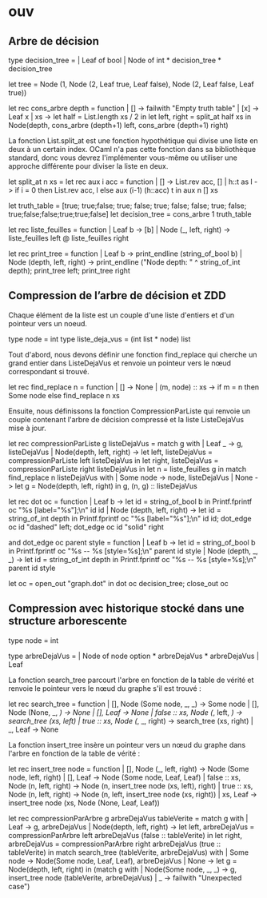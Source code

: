 # ouv


## Arbre de décision

type decision_tree =
  | Leaf of bool
  | Node of int * decision_tree * decision_tree



let tree = Node (1, 
                 Node (2, Leaf true, Leaf false), 
                 Node (2, Leaf false, Leaf true))




let rec cons_arbre depth = function
  | [] -> failwith "Empty truth table"
  | [x] -> Leaf x
  | xs -> 
      let half = List.length xs / 2 in
      let left, right = split_at half xs in
      Node(depth, cons_arbre (depth+1) left, cons_arbre (depth+1) right)



La fonction List.split_at est une fonction hypothétique qui divise une liste en deux à un certain index. OCaml n'a pas cette fonction dans sa bibliothèque standard, donc vous devrez l'implémenter vous-même ou utiliser une approche différente pour diviser la liste en deux.



let split_at n xs =
  let rec aux i acc = function
    | [] -> List.rev acc, []
    | h::t as l -> if i = 0 then List.rev acc, l
                   else aux (i-1) (h::acc) t  in
  aux n [] xs



let truth_table = [true; true;false; true; false; true; false; false; true; false; true;false;false;true;true;false]
let decision_tree = cons_arbre 1 truth_table



let rec liste_feuilles = function
  | Leaf b -> [b]
  | Node (_, left, right) -> liste_feuilles left @ liste_feuilles right



let rec print_tree = function
  | Leaf b -> print_endline (string_of_bool b)
  | Node (depth, left, right) -> 
      print_endline ("Node depth: " ^ string_of_int depth);
      print_tree left; 
      print_tree right


## Compression de l’arbre de décision et ZDD


Chaque élément de la liste est un couple d'une liste d'entiers et d'un pointeur vers un noeud. 

type node = int
type liste_deja_vus = (int list * node) list



Tout d'abord, nous devons définir une fonction find_replace qui cherche un grand entier dans ListeDejaVus et renvoie un pointeur vers le nœud correspondant si trouvé.


let rec find_replace n = function
  | [] -> None
  | (m, node) :: xs -> if m = n then Some node else find_replace n xs



Ensuite, nous définissons la fonction CompressionParListe qui  renvoie un couple contenant l'arbre de décision compressé et la liste ListeDejaVus mise à jour.



let rec compressionParListe g listeDejaVus =
  match g with
  | Leaf _ -> g, listeDejaVus
  | Node(depth, left, right) ->
    let left, listeDejaVus = compressionParListe left listeDejaVus in
    let right, listeDejaVus = compressionParListe right listeDejaVus in
    let n = liste_feuilles g in
    match find_replace n listeDejaVus with
    | Some node -> node, listeDejaVus
    | None -> let g = Node(depth, left, right) in g, (n, g) :: listeDejaVus



let rec dot oc = function
  | Leaf b -> 
      let id = string_of_bool b in
      Printf.fprintf oc "%s [label=\"%s\"];\n" id id
  | Node (depth, left, right) -> 
      let id = string_of_int depth in
      Printf.fprintf oc "%s [label=\"%s\"];\n" id id;
      dot_edge oc id "dashed" left;
      dot_edge oc id "solid" right

and dot_edge oc parent style = function
  | Leaf b -> 
      let id = string_of_bool b in
      Printf.fprintf oc "%s -- %s [style=%s];\n" parent id style
  | Node (depth, _, _) -> 
      let id = string_of_int depth in
      Printf.fprintf oc "%s -- %s [style=%s];\n" parent id style


let oc = open_out "graph.dot" in
dot oc decision_tree;
close_out oc



## Compression avec historique stocké dans une structure arborescente


type node = int

type arbreDejaVus =
  | Node of node option * arbreDejaVus * arbreDejaVus
  | Leaf



La fonction search_tree parcourt l'arbre en fonction de la table de vérité et renvoie le pointeur vers le nœud du graphe s'il est trouvé :


let rec search_tree = function
  | [], Node (Some node, _, _) -> Some node
  | [], Node (None, _, _) -> None
  | [], Leaf -> None
  | false :: xs, Node (_, left, _) -> search_tree (xs, left)
  | true :: xs, Node (_, _, right) -> search_tree (xs, right)
  | _, Leaf -> None



La fonction insert_tree insère un pointeur vers un nœud du graphe dans l'arbre en fonction de la table de vérité :


let rec insert_tree node = function
  | [], Node (_, left, right) -> Node (Some node, left, right)
  | [], Leaf -> Node (Some node, Leaf, Leaf)
  | false :: xs, Node (n, left, right) -> Node (n, insert_tree node (xs, left), right)
  | true :: xs, Node (n, left, right) -> Node (n, left, insert_tree node (xs, right))
  | xs, Leaf -> insert_tree node (xs, Node (None, Leaf, Leaf))



let rec compressionParArbre g arbreDejaVus tableVerite =
  match g with
  | Leaf  -> g, arbreDejaVus
  | Node(depth, left, right) ->
      let left, arbreDejaVus = compressionParArbre left arbreDejaVus (false :: tableVerite) in
      let right, arbreDejaVus = compressionParArbre right arbreDejaVus (true :: tableVerite) in
      match search_tree (tableVerite, arbreDejaVus) with
      | Some node -> Node(Some node, Leaf, Leaf), arbreDejaVus
      | None -> 
          let g = Node(depth, left, right) in 
          (match g with
           | Node(Some node, _, _) -> g, insert_tree node (tableVerite, arbreDejaVus)
           | _ -> failwith "Unexpected case")